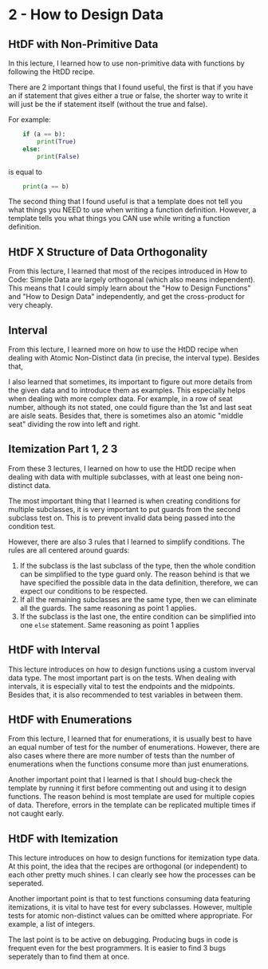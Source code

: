 # 2 - How to Design Data

## HtDF with Non-Primitive Data

In this lecture, I learned how to use non-primitive data with functions by following the HtDD recipe.

There are 2 important things that I found useful, the first is that if you have an if statement that gives either a true or false, the shorter way to write it will just be the if statement itself (without the true and false).

For example:

```python
    if (a == b):
        print(True)
    else:
        print(False)
```

is equal to

```python
    print(a == b)
```

The second thing that I found useful is that a template does not tell you what things you NEED to use when writing a function definition. However, a template tells you what things you CAN use while writing a function definition.

## HtDF X Structure of Data Orthogonality

From this lecture, I learned that most of the recipes introduced in How to Code: Simple Data are largely orthogonal (which also means independent). This means that I could simply learn about the "How to Design Functions" and "How to Design Data" independently, and get the cross-product for very cheaply.

## Interval

From this lecture, I learned more on how to use the HtDD recipe when dealing with Atomic Non-Distinct data (in precise, the interval type). Besides that, 

I also learned that sometimes, its important to figure out more details from the given data and to introduce them as examples. This especially helps when dealing with more complex data. For example, in a row of seat number, although its not stated, one could figure than the 1st and last seat are aisle seats. Besides that, there is sometimes also an atomic "middle seat" dividing the row into left and right.

## Itemization Part 1, 2 3

From these 3 lectures, I learned on how to use the HtDD recipe when dealing with data with multiple subclasses, with at least one being non-distinct data. 

The most important thing that I learned is when creating conditions for multiple subclasses, it is very important to put guards from the second subclass test on. This is to prevent invalid data being passed into the condition test.

However, there are also 3 rules that I learned to simplify conditions. The rules are all centered around guards:

1. If the subclass is the last subclass of the type, then the whole condition can be simplified to the type guard only. The reason behind is that we have specified the possible data in the data definition, therefore, we can expect our conditions to be respected.
2. If all the remaining subclasses are the same type, then we can eliminate all the guards. The same reasoning as point 1 applies.
3. If the subclass is the last one, the entire condition can be simplified into one `else` statement. Same reasoning as point 1 applies

## HtDF with Interval

This lecture introduces on how to design functions using a custom inverval data type. The most important part is on the tests. When dealing with intervals, it is especially vital to test the endpoints and the midpoints. Besides that, it is also recommended to test variables in between them.

## HtDF with Enumerations

From this lecture, I learned that for enumerations, it is usually best to have an equal number of test for the number of enumerations. However, there are also cases where there are more number of tests than the number of enumerations when the functions consume more than just enumerations.

Another important point that I learned is that I should bug-check the template by running it first before commenting out and using it to design functions. The reason behind is most template are used for multiple copies of data. Therefore, errors in the template can be replicated multiple times if not caught early.

## HtDF with Itemization

This lecture introduces on how to design functions for itemization type data. At this point, the idea that the recipes are orthogonal (or independent) to each other pretty much shines. I can clearly see how the processes can be seperated.

Another important point is that to test functions consuming data featuring itemizations, it is vital to have test for every subclasses. However, multiple tests for atomic non-distinct values can be omitted where appropriate. For example, a list of integers.

The last point is to be active on debugging. Producing bugs in code is frequent even for the best programmers. It is easier to find 3 bugs seperately than to find them at once.